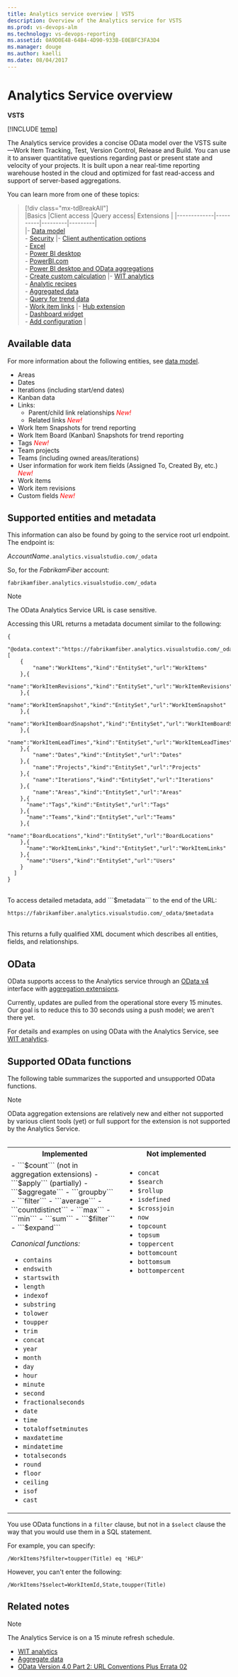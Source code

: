 ```yaml
---
title: Analytics service overview | VSTS  
description: Overview of the Analytics service for VSTS 
ms.prod: vs-devops-alm
ms.technology: vs-devops-reporting
ms.assetid: 0A9D0E48-64B4-4D90-933B-E0EBFC3FA3D4  
ms.manager: douge
ms.author: kaelli
ms.date: 08/04/2017
---
```


# Analytics Service overview  


**VSTS**  

[!INCLUDE [temp](../_shared/analytics-preview.md)]  

The Analytics service provides a concise OData model over the VSTS suite&mdash;Work Item Tracking, Test, Version Control, Release and Build. You can use it to answer quantitative questions regarding past or present state and velocity of your projects. It is built upon a near real-time reporting warehouse hosted in the cloud and optimized for fast read-access and support of server-based aggregations.  

You can learn more from one of these topics:


> [!div class="mx-tdBreakAll"]  
> |Basics  |Client access |Query access|  Extensions | 
> |-------------|----------|---------|---------|     
> |- [Data model](data-model-analytics-service.md)<br/>- [Security](analytics-security.md) |- [Client authentication options](client-authentication-options.md)<br/>- [Excel](access-analytics-excel.md)<br/>- [Power BI desktop](access-analytics-power-bi.md)<br/>- [PowerBI.com](publishing-power-bi-desktop-to-power-bi.md)<br/>- [Power BI desktop and OData aggregations](using-odata-aggregations-with-power-bi-desktop.md)<br/>- [Create custom calculation](custom-calculations.md)  |- [WIT analytics](wit-analytics.md)<br/>- [Analytic recipes](analytics-recipes.md)<br/>- [Aggregated data](aggregated-data-analytics.md)<br/>- [Query for trend data](querying-for-trend-data.md)<br/>- [Work item links](work-item-links.md) |- [Hub extension](building-extension-against-analytics-service.md)<br/>- [Dashboard widget](widget-extensions-against-analytics-service.md)<br/>- [Add configuration](widget-extension-against-analytics-service-configuration.md) | 
  
## Available data

For more information about the following entities, see [data model](data-model-analytics-service.md).  

- Areas  
- Dates  
- Iterations (including start/end dates)  
- Kanban data  
- Links:  
	- Parent/child link relationships <font style="color: red">*New!* </font>  
	- Related links <font style="color: red">*New!* </font>  
- Work Item Snapshots for trend reporting
- Work Item Board (Kanban) Snapshots for trend reporting
- Tags <font style="color: red">*New!* </font>  
- Team projects  
- Teams (including owned areas/iterations)  
- User information for work item fields (Assigned To, Created By, etc.) <font style="color: red">*New!* </font>  
- Work items  
- Work item revisions
- Custom fields <font style="color: red">*New!* </font>  


## Supported entities and metadata

This information can also be found by going to the service root url endpoint. The endpoint is:  

*AccountName*```.analytics.visualstudio.com/_odata   ``` 

So, for the *FabrikamFiber* account:   

```
fabrikamfiber.analytics.visualstudio.com/_odata   
``` 

>[!NOTE]  
>The OData Analytics Service URL is case sensitive.  

Accessing this URL returns a metadata document similar to the following:  

```
{
    "@odata.context":"https://fabrikamfiber.analytics.visualstudio.com/_odata/$metadata","value":[
    {
        "name":"WorkItems","kind":"EntitySet","url":"WorkItems"
    },{
        "name":"WorkItemRevisions","kind":"EntitySet","url":"WorkItemRevisions"
    },{
        "name":"WorkItemSnapshot","kind":"EntitySet","url":"WorkItemSnapshot"
    },{
        "name":"WorkItemBoardSnapshot","kind":"EntitySet","url":"WorkItemBoardSnapshot"
    },{
        "name":"WorkItemLeadTimes","kind":"EntitySet","url":"WorkItemLeadTimes"
    },{
        "name":"Dates","kind":"EntitySet","url":"Dates"
    },{
        "name":"Projects","kind":"EntitySet","url":"Projects"
    },{
        "name":"Iterations","kind":"EntitySet","url":"Iterations"
    },{
        "name":"Areas","kind":"EntitySet","url":"Areas"
    },{
      "name":"Tags","kind":"EntitySet","url":"Tags"
    },{
      "name":"Teams","kind":"EntitySet","url":"Teams"
    },{
      "name":"BoardLocations","kind":"EntitySet","url":"BoardLocations"
    },{
      "name":"WorkItemLinks","kind":"EntitySet","url":"WorkItemLinks"
    },{
      "name":"Users","kind":"EntitySet","url":"Users"
    }
  ]
}
```
<br/>
To access detailed metadata, add ```$metadata``` to the end of the URL:  

```
https://fabrikamfiber.analytics.visualstudio.com/_odata/$metadata
```
<br/>
This returns a fully qualified XML document which describes all entities, fields, and relationships.  

## OData

OData supports access to the Analytics service through an [OData v4](http://docs.oasis-open.org/odata/odata/v4.0/odata-v4.0-part2-url-conventions.html) 
interface with [aggregation extensions](http://docs.oasis-open.org/odata/odata-data-aggregation-ext/v4.0/cs01/odata-data-aggregation-ext-v4.0-cs01.html).

Currently, updates are pulled from the operational store every 15 minutes. Our goal is to reduce this to 30 seconds using a push model; we aren't there yet.

For details and examples on using OData with the Analytics Service, see [WIT analytics](wit-analytics.md).


## Supported OData functions  

The following table summarizes the supported and unsupported OData functions.  

> [!NOTE]  
> OData aggregation extensions are relatively new and either not supported by various client tools (yet) or full support for the extension is not supported by the Analytics Service.  
  

<table>
<tbody valign="top">
<tr>
<th width="35%">Implemented </th>
<th width="35%">Not implemented</th>
</tr>
<tr>
<td>
- ```$count``` (not in aggregation extensions)  
- ```$apply``` (partially)  
- ```$aggregate```  
- ```groupby```  
- ```filter```  
- ```average```  
- ```countdistinct```  
- ```max```  
- ```min```    
- ```sum```  
- ```$filter```  
- ```$expand```  

*Canonical functions:*   
- ```contains```  
- ```endswith```  
- ```startswith```  
- ```length```  
- ```indexof```  
- ```substring```  
- ```tolower```  
- ```toupper```  
- ```trim```  
- ```concat```  
- ```year```  
- ```month```  
- ```day```  
- ```hour```  
- ```minute```  
- ```second```  
- ```fractionalseconds```  
- ```date```  
- ```time```  
- ```totaloffsetminutes```  
- ```maxdatetime```  
- ```mindatetime```  
- ```totalseconds```  
- ```round```  
- ```floor```  
- ```ceiling```  
- ```isof```  
- ```cast```  

</td>
<td>

- ```concat```  
- ```$search```  
- ```$rollup```  
- ```isdefined```  
- ```$crossjoin```  
- ```now```  
- ```topcount```  
- ```topsum```  
- ```toppercent```  
- ```bottomcount```  
- ```bottomsum```  
- ```bottompercent```  
</td>
</tr>
</tbody>
</table>  


You use OData functions in a ```filter``` clause, but not in a ```$select``` clause the way that you would use them in a SQL statement.  

For example, you can specify:  

```
/WorkItems?$filter=toupper(Title) eq 'HELP' 
```
However, you can't enter the following: 
```
/WorkItems?$select=WorkItemId,State,toupper(Title)
```  

## Related notes  
>[!NOTE]  
>The Analytics Service is on a 15 minute refresh schedule.  

- [WIT analytics](wit-analytics.md)  
- [Aggregate data](aggregated-data-analytics.md)  
- [OData Version 4.0 Part 2: URL Conventions Plus Errata 02](http://docs.oasis-open.org/odata/odata/v4.0/errata02/os/complete/part2-url-conventions/odata-v4.0-errata02-os-part2-url-conventions-complete.html)  


<!---

### Data to be made available 
We are planning to provide access to the following data in future updates:  
Group security data (groups and contained users/groups)  
Capacity  
Process settings  
Team settings  
WIT long text fields  

-->
